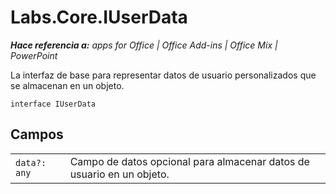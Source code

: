 
# Labs.Core.IUserData

 _**Hace referencia a:** apps for Office | Office Add-ins | Office Mix | PowerPoint_

La interfaz de base para representar datos de usuario personalizados que se almacenan en un objeto.

```
interface IUserData
```


## Campos


|||
|:-----|:-----|
| `data?: any`|Campo de datos opcional para almacenar datos de usuario en un objeto.|
